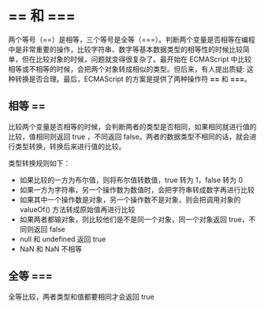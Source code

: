 # == 和 ===

两个等号（\==）是相等，三个等号是全等（===）。判断两个变量是否相等在编程中是非常重要的操作，比较字符串、数字等基本数据类型的相等性的时候比较简单，但在比较对象的时候，问题就变得很复杂了。最开始在 ECMAScript 中比较相等或不相等的时候，会把两个对象转成相似的类型。但后来，有人提出质疑: 这种转换是否合理。最后，ECMAScript 的方案是提供了两种操作符 **\==** 和 **=\==**。

## 相等 ==

比较两个变量是否相等的时候，会判断两者的类型是否相同，如果相同就进行值的比较，值相同则返回 true ，不同返回 false。两者的数据类型不相同的话，就会进行类型转换，转换后来进行值的比较。

类型转换规则如下：

- 如果比较的一方为布尔值，则将布尔值转数值，true 转为 1，false 转为 0
- 如果一方为字符串，另一个操作数为数值时，会把字符串转成数字再进行比较
- 如果其中一个操作数是对象，另一个操作数不是对象，则会把调用对象的 valueOf() 方法转成原始值再进行比较
- 如果两者都输对象，则比较他们是不是同一个对象，同一个对象返回 true，不同则返回 false
- null 和 undefined 返回 true
- NaN 和 NaN 不相等

## 全等 ===

全等比较，两者类型和值都要相同才会返回 true
